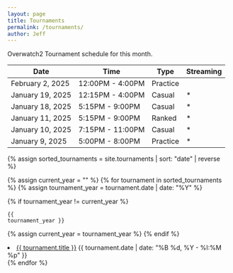 ```yaml
---
layout: page
title: Tournaments
permalink: /tournaments/
author: Jeff
---
```

Overwatch2 Tournament schedule for this month.

| Date    | Time | Type | Streaming |
| -------- | ------- |  -------- | ------- |
| February 2, 2025 | 12:00PM - 4:00PM | Practice | |
| January 19, 2025 | 12:15PM - 4:00PM     | Casual | * |
| January 18, 2025 | 5:15PM - 9:00PM     | Casual | * |
| January 11, 2025 | 5:15PM - 9:00PM     | Ranked | * |
| January 10, 2025  | 7:15PM - 11:00PM    | Casual | * |
| January 9, 2025  | 5:00PM - 8:00PM    | Practice | * |

{% assign sorted_tournaments = site.tournaments | sort: "date" | reverse %}

{% assign current_year = "" %}
{% for tournament in sorted_tournaments %}
  {% assign tournament_year = tournament.date | date: "%Y" %}

  {% if tournament_year != current_year %}
    <div class="language-plaintext highlighter-rouge"><div class="highlight"><pre class="highlight"><code>{{ tournament_year }}</code></pre></div></div>
    {% assign current_year = tournament_year %}
  {% endif %}

  <li>
    <a href="{{ tournament.url }}">{{ tournament.title }}</a>
    <span>{{ tournament.date | date: "%B %d, %Y - %I:%M %p" }}</span>
  </li>
{% endfor %}

